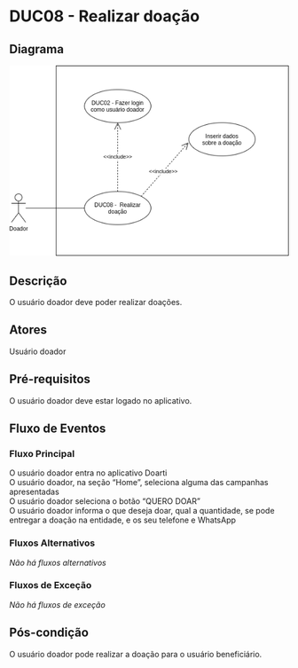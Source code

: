 # DUC08 - Realizar doação

## Diagrama
![DUC08](../../../../assets/images/casosDeUso/DUC08.png)

## Descrição
O usuário doador deve poder realizar doações.  

## Atores
Usuário doador  

## Pré-requisitos
O usuário doador deve estar logado no aplicativo.  

## Fluxo de Eventos

### Fluxo Principal
O usuário doador entra no aplicativo Doarti  
O usuário doador, na seção “Home”, seleciona alguma das campanhas apresentadas  
O usuário doador seleciona o botão “QUERO DOAR”  
O usuário doador informa o que deseja doar, qual a quantidade, se pode entregar a doação na entidade, e os seu telefone e WhatsApp  

### Fluxos Alternativos
*Não há fluxos alternativos*  

### Fluxos de Exceção
*Não há fluxos de exceção*  


## Pós-condição
O usuário doador pode realizar a doação para o usuário beneficiário.  



